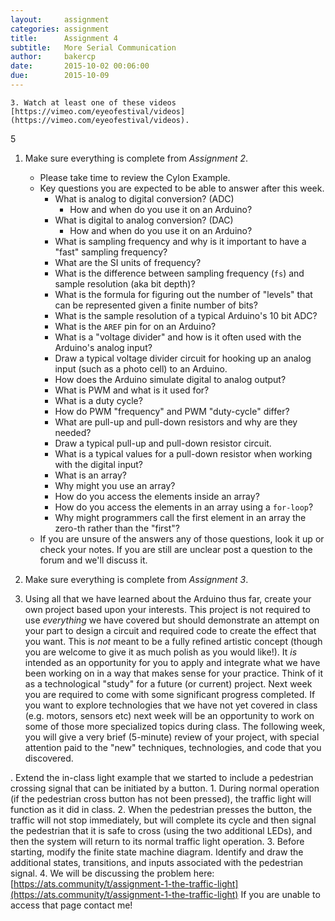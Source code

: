 ```yaml
---
layout:     assignment
categories: assignment
title:      Assignment 4
subtitle:   More Serial Communication
author:     bakercp
date:       2015-10-02 00:06:00
due:        2015-10-09
---
```







    3. Watch at least one of these videos [https://vimeo.com/eyeofestival/videos](https://vimeo.com/eyeofestival/videos).



5
1. Make sure everything is complete from _Assignment 2_.
    - Please take time to review the Cylon Example.
    - Key questions you are expected to be able to answer after this week.
        - What is analog to digital conversion? (ADC)
            - How and when do you use it on an Arduino?
        - What is digital to analog conversion? (DAC)
            - How and when do you use it on an Arduino?
        - What is sampling frequency and why is it important to have a "fast" sampling frequency?
        - What are the SI units of frequency?
        - What is the difference between sampling frequency (`fs`) and sample resolution (aka bit depth)?
        - What is the formula for figuring out the number of "levels" that can be represented given a finite number of bits?
        - What is the sample resolution of a typical Arduino's 10 bit ADC?
        - What is the `AREF` pin for on an Arduino?
        - What is a "voltage divider" and how is it often used with the Arduino's analog input?
        - Draw a typical voltage divider circuit for hooking up an analog input (such as a photo cell) to an Arduino.
        - How does the Arduino simulate digital to analog output?
        - What is PWM and what is it used for?
        - What is a duty cycle?
        - How do PWM "frequency" and PWM "duty-cycle" differ?
        - What are pull-up and pull-down resistors and why are they needed?
        - Draw a typical pull-up and pull-down resistor circuit.
        - What is a typical values for a pull-down resistor when working with the digital input?
        - What is an array?  
        - Why might you use an array?
        - How do you access the elements inside an array?
        - How do you access the elements in an array using a `for-loop`?
        - Why might programmers call the first element in an array the zero-th rather than the "first"?
    - If you are unsure of the answers any of those questions, look it up or check your notes.  If you are still are unclear post a question to the forum and we'll discuss it.

1. Make sure everything is complete from _Assignment 3_.

3. Using all that we have learned about the Arduino thus far, create your own project based upon your interests. This project is not required to use _everything_ we have covered but should demonstrate an attempt on your part to design a circuit and required code to create the effect that you want. This is _not_ meant to be a fully refined artistic concept (though you are welcome to give it as much polish as you would like!). It _is_ intended as an opportunity for you to apply and integrate what we have been working on in a way that makes sense for your practice. Think of it as a technological "study" for a future (or current) project.  Next week you are required to come with some significant progress completed. If you want to explore technologies that we have not yet covered in class (e.g. motors, sensors etc) next week will be an opportunity to work on some of those more specialized topics during class.  The following week, you will give a very brief (5-minute) review of your project, with special attention paid to the "new" techniques, technologies, and code that you discovered.


. Extend the in-class light example that we started to include a pedestrian crossing signal that can be initiated by a button.
   	1. During normal operation (if the pedestrian cross button has not been pressed), the traffic light will function as it did in class.
  	2. When the pedestrian presses the button, the traffic will not stop immediately, but will complete its cycle and then signal the pedestrian that it is safe to cross (using the two additional LEDs), and then the system will return to its normal traffic light operation.
  	3. Before starting, modify the finite state machine diagram.  Identify and draw the additional states, transitions, and inputs associated with the pedestrian signal.
  	4. We will be discussing the problem here: [https://ats.community/t/assignment-1-the-traffic-light](https://ats.community/t/assignment-1-the-traffic-light) If you are unable to access that page contact me!
